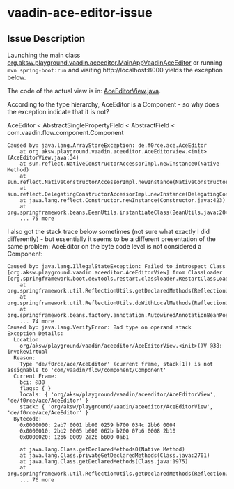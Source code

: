 # vaadin-ace-editor-issue


## Issue Description

Launching the main class [org.aksw.playground.vaadin.aceeditor.MainAppVaadinAceEditor](src/main/java/org/aksw/playground/vaadin/aceeditor/MainAppVaadinAceEditor.java) or running `mvn spring-boot:run` and visiting http://localhost:8000 yields the exception below.

The code of the actual view is in: [AceEditorView.java](src/main/java/org/aksw/playground/vaadin/aceeditor/AceEditorView.java).

According to the type hierarchy, AceEditor is a Component - so why does the exception indicate that it is not?

AceEditor < AbstractSinglePropertyField < AbstractField < com.vaadin.flow.component.Component


```
Caused by: java.lang.ArrayStoreException: de.f0rce.ace.AceEditor
	at org.aksw.playground.vaadin.aceeditor.AceEditorView.<init>(AceEditorView.java:34)
	at sun.reflect.NativeConstructorAccessorImpl.newInstance0(Native Method)
	at sun.reflect.NativeConstructorAccessorImpl.newInstance(NativeConstructorAccessorImpl.java:62)
	at sun.reflect.DelegatingConstructorAccessorImpl.newInstance(DelegatingConstructorAccessorImpl.java:45)
	at java.lang.reflect.Constructor.newInstance(Constructor.java:423)
	at org.springframework.beans.BeanUtils.instantiateClass(BeanUtils.java:204)
	... 75 more
```



I also got the stack trace below sometimes (not sure what exactly I did differently) - but essentially it seems to be a different presentation of the same problem: AceEditor on the byte code level is not considered a Component:


```
Caused by: java.lang.IllegalStateException: Failed to introspect Class [org.aksw.playground.vaadin.aceeditor.AceEditorView] from ClassLoader [org.springframework.boot.devtools.restart.classloader.RestartClassLoader@5dbb9daa]
	at org.springframework.util.ReflectionUtils.getDeclaredMethods(ReflectionUtils.java:481)
	at org.springframework.util.ReflectionUtils.doWithLocalMethods(ReflectionUtils.java:321)
	at org.springframework.beans.factory.annotation.AutowiredAnnotationBeanPostProcessor.determineCandidateConstructors(AutowiredAnnotationBeanPostProcessor.java:267)
	... 74 more
Caused by: java.lang.VerifyError: Bad type on operand stack
Exception Details:
  Location:
    org/aksw/playground/vaadin/aceeditor/AceEditorView.<init>()V @38: invokevirtual
  Reason:
    Type 'de/f0rce/ace/AceEditor' (current frame, stack[1]) is not assignable to 'com/vaadin/flow/component/Component'
  Current Frame:
    bci: @38
    flags: { }
    locals: { 'org/aksw/playground/vaadin/aceeditor/AceEditorView', 'de/f0rce/ace/AceEditor' }
    stack: { 'org/aksw/playground/vaadin/aceeditor/AceEditorView', 'de/f0rce/ace/AceEditor' }
  Bytecode:
    0x0000000: 2ab7 0001 bb00 0259 b700 034c 2bb6 0004
    0x0000010: 2bb2 0005 b600 062b b200 07b6 0008 2b10
    0x0000020: 12b6 0009 2a2b b600 0ab1               

	at java.lang.Class.getDeclaredMethods0(Native Method)
	at java.lang.Class.privateGetDeclaredMethods(Class.java:2701)
	at java.lang.Class.getDeclaredMethods(Class.java:1975)
	at org.springframework.util.ReflectionUtils.getDeclaredMethods(ReflectionUtils.java:463)
	... 76 more
```


